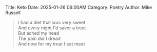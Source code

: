 Title: Keto
Date: 2025-01-26 06:00AM
Category: Poetry
Author: Mike Russell

> I had a diet that was very sweet<br>
And every night I'd savor a treat<br>
But ached my head<br>
The pain did I dread<br>
And now for my treat I eat meat
